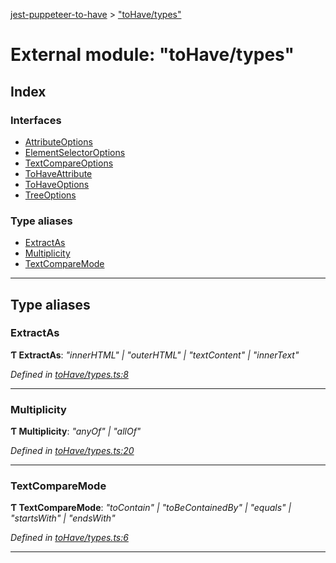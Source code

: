 [jest-puppeteer-to-have](../README.md) > ["toHave/types"](../modules/_tohave_types_.md)

# External module: "toHave/types"

## Index

### Interfaces

* [AttributeOptions](../interfaces/_tohave_types_.attributeoptions.md)
* [ElementSelectorOptions](../interfaces/_tohave_types_.elementselectoroptions.md)
* [TextCompareOptions](../interfaces/_tohave_types_.textcompareoptions.md)
* [ToHaveAttribute](../interfaces/_tohave_types_.tohaveattribute.md)
* [ToHaveOptions](../interfaces/_tohave_types_.tohaveoptions.md)
* [TreeOptions](../interfaces/_tohave_types_.treeoptions.md)

### Type aliases

* [ExtractAs](_tohave_types_.md#extractas)
* [Multiplicity](_tohave_types_.md#multiplicity)
* [TextCompareMode](_tohave_types_.md#textcomparemode)

---

## Type aliases

<a id="extractas"></a>

###  ExtractAs

**Ƭ ExtractAs**: *"innerHTML" \| "outerHTML" \| "textContent" \| "innerText"*

*Defined in [toHave/types.ts:8](https://github.com/cancerberoSgx/jest-puppeteer-to-have/blob/d35cf7c/src/toHave/types.ts#L8)*

___
<a id="multiplicity"></a>

###  Multiplicity

**Ƭ Multiplicity**: *"anyOf" \| "allOf"*

*Defined in [toHave/types.ts:20](https://github.com/cancerberoSgx/jest-puppeteer-to-have/blob/d35cf7c/src/toHave/types.ts#L20)*

___
<a id="textcomparemode"></a>

###  TextCompareMode

**Ƭ TextCompareMode**: *"toContain" \| "toBeContainedBy" \| "equals" \| "startsWith" \| "endsWith"*

*Defined in [toHave/types.ts:6](https://github.com/cancerberoSgx/jest-puppeteer-to-have/blob/d35cf7c/src/toHave/types.ts#L6)*

___

